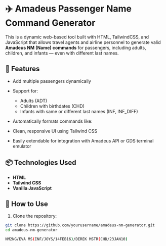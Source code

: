 # ✈️ Amadeus Passenger Name Command Generator

This is a dynamic web-based tool built with HTML, TailwindCSS, and JavaScript that allows travel agents and airline personnel to generate valid **Amadeus NM (Name) commands** for passengers, including adults, children, and infants — even with different last names.

## 🚀 Features

- Add multiple passengers dynamically
- Support for:
  - Adults (ADT)
  - Children with birthdates (CHD)
  - Infants with same or different last names (INF, INF_DIFF)
- Automatically formats commands like:
  
- Clean, responsive UI using Tailwind CSS
- Easily extendable for integration with Amadeus API or GDS terminal emulator

## 📦 Technologies Used

- **HTML**
- **Tailwind CSS**
- **Vanilla JavaScript**

## 🔧 How to Use

1. Clone the repository:
 ```bash
 git clone https://github.com/yourusername/amadeus-nm-generator.git
 cd amadeus-nm-generator

NM2NG/EVA MS(INF/JOYS/14FEB16)/DEREK MSTR(CHD/23JAN10)

